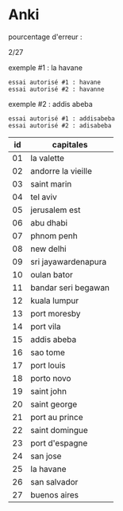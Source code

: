 # Anki

pourcentage d'erreur :

2/27

exemple #1 : la havane

    essai autorisé #1 : havane
    essai autorisé #2 : havanne

exemple #2 : addis abeba

    essai autorisé #1 : addisabeba
    essai autorisé #2 : adisabeba

id | capitales
--- | ---
01 |la valette
02 |andorre la vieille
03 |saint marin
04 |tel aviv
05 |jerusalem est
06 |abu dhabi
07 |phnom penh
08 |new delhi
09 |sri jayawardenapura
10 |oulan bator
11 |bandar seri begawan
12 |kuala lumpur
13 |port moresby
14 |port vila
15 |addis abeba
16 |sao tome
17 |port louis
18 |porto novo
19 |saint john
20 |saint george
21 |port au prince
22 |saint domingue
23 |port d'espagne
24 |san jose
25 |la havane
26 |san salvador
27 |buenos aires

